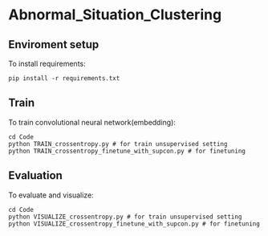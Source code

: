 # Abnormal_Situation_Clustering

## Enviroment setup

To install requirements:
```
pip install -r requirements.txt
```

## Train

To train convolutional neural network(embedding):
```
cd Code
python TRAIN_crossentropy.py # for train unsupervised setting
python TRAIN_crossentropy_finetune_with_supcon.py # for finetuning
```


## Evaluation

To evaluate and visualize:
```
cd Code
python VISUALIZE_crossentropy.py # for train unsupervised setting
python VISUALIZE_crossentropy_finetune_with_supcon.py # for finetuning
```
